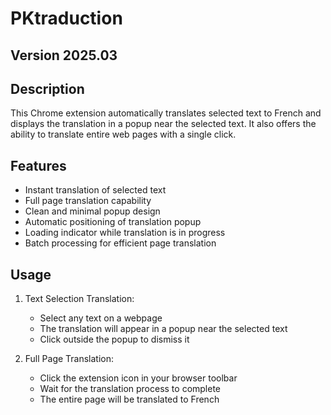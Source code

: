 # PKtraduction
## Version 2025.03

## Description
This Chrome extension automatically translates selected text to French and displays the translation in a popup near the selected text. It also offers the ability to translate entire web pages with a single click.

## Features
- Instant translation of selected text
- Full page translation capability
- Clean and minimal popup design
- Automatic positioning of translation popup
- Loading indicator while translation is in progress
- Batch processing for efficient page translation

## Usage
1. Text Selection Translation:
   - Select any text on a webpage
   - The translation will appear in a popup near the selected text
   - Click outside the popup to dismiss it

2. Full Page Translation:
   - Click the extension icon in your browser toolbar
   - Wait for the translation process to complete
   - The entire page will be translated to French